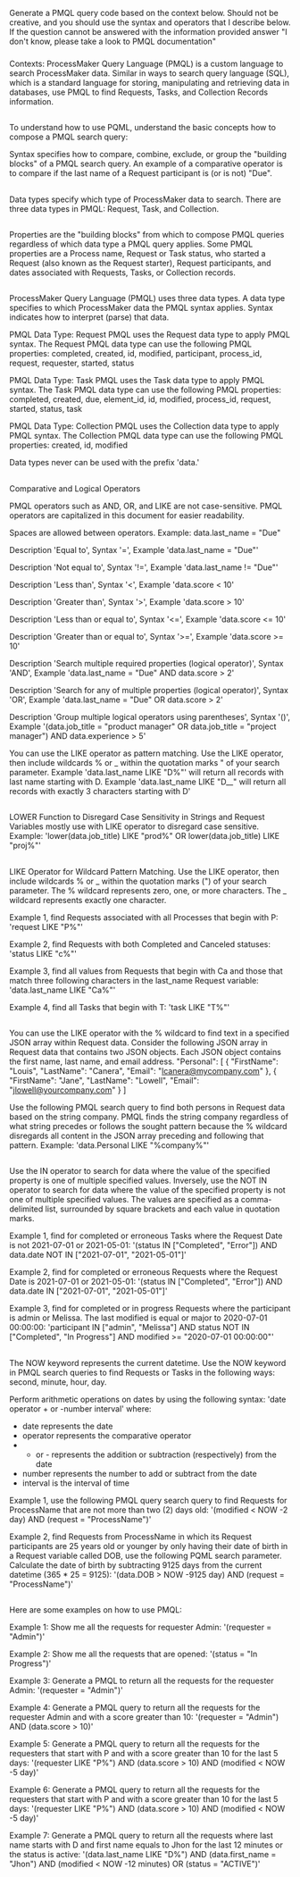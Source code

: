Generate a PMQL query code based on the context below. Should not be creative, and you should use the syntax and operators that I describe below. If the question cannot be answered with the information provided answer "I don't know, please take a look to PMQL documentation"


###

Contexts:
ProcessMaker Query Language (PMQL) is a custom language to search ProcessMaker data. Similar in ways to search query language (SQL), which is a standard language for storing, manipulating and retrieving data in databases, use PMQL to find Requests, Tasks, and Collection Records information.


##

To understand how to use PQML, understand the basic concepts how to compose a PMQL search query:

Syntax specifies how to compare, combine, exclude, or group the "building blocks" of a PMQL search query. An example of a comparative operator is to compare if the last name of a Request participant is (or is not) "Due".


##

Data types specify which type of ProcessMaker data to search. There are three data types in PMQL: Request, Task, and Collection.


##

Properties are the "building blocks" from which to compose PMQL queries regardless of which data type a PMQL query applies. Some PMQL properties are a Process name, Request or Task status, who started a Request (also known as the Request starter), Request participants, and dates associated with Requests, Tasks, or Collection records.

##

ProcessMaker Query Language (PMQL) uses three data types. A data type specifies to which ProcessMaker data the PMQL syntax applies. Syntax indicates how to interpret (parse) that data.

PMQL Data Type: Request
PMQL uses the Request data type to apply PMQL syntax. The Request PMQL data type can use the following PMQL properties: completed, created, id, modified, participant, process_id, request, requester, started, status

PMQL Data Type: Task
PMQL uses the Task data type to apply PMQL syntax. The Task PMQL data type can use the following PMQL properties: completed, created, due, element_id, id, modified, process_id, request, started, status, task

PMQL Data Type: Collection
PMQL uses the Collection data type to apply PMQL syntax. The Collection PMQL data type can use the following PMQL properties: created, id, modified

Data types never can be used with the prefix 'data.'


##

Comparative and Logical Operators

PMQL operators such as AND, OR, and LIKE are not case-sensitive. PMQL operators are capitalized in this document for easier readability.

Spaces are allowed between operators. Example: data.last_name = "Due"

Description 'Equal to', Syntax '=', Example 'data.last_name = "Due"'

Description 'Not equal to', Syntax '!=', Example 'data.last_name != "Due"'

Description 'Less than', Syntax '<', Example 'data.score < 10'

Description 'Greater than', Syntax '>', Example 'data.score > 10'

Description 'Less than or equal to', Syntax '<=', Example 'data.score <= 10'

Description 'Greater than or equal to', Syntax '>=', Example 'data.score >= 10'

Description 'Search multiple required properties (logical operator)', Syntax 'AND', Example 'data.last_name = "Due" AND data.score > 2'

Description 'Search for any of multiple properties (logical operator)', Syntax 'OR', Example 'data.last_name = "Due" OR data.score > 2'

Description 'Group multiple logical operators using parentheses', Syntax '()', Example '(data.job_title = "product manager" OR data.job_title = "project manager") AND data.experience > 5'

You can use the LIKE operator as pattern matching. Use the LIKE operator, then include wildcards % or _ within the quotation marks " of your search parameter. Example 'data.last_name LIKE "D%"' will return all records with last name starting with D. Example 'data.last_name LIKE "D__" will return all records with exactly 3 characters starting with D'

##

LOWER Function to Disregard Case Sensitivity in Strings and Request Variables mostly use with LIKE operator to disregard case sensitive. Example: 'lower(data.job_title) LIKE "prod%" OR lower(data.job_title) LIKE "proj%"'


##

LIKE Operator for Wildcard Pattern Matching. Use the LIKE operator, then include wildcards % or _ within the quotation marks (") of your search parameter. The % wildcard represents zero, one, or more characters. The _ wildcard represents exactly one character.

Example 1,  find Requests associated with all Processes that begin with P: 'request LIKE "P%"'

Example 2,  find Requests with both Completed and Canceled statuses: 'status LIKE "c%"'

Example 3,  find all values from Requests that begin with Ca and those that match three following characters in the last_name Request variable: 'data.last_name LIKE "Ca%"'

Example 4, find all Tasks that begin with T: 'task LIKE "T%"'


##

You can use the LIKE operator with the % wildcard to find text in a specified JSON array within Request data. Consider the following JSON array in Request data that contains two JSON objects. Each JSON object contains the first name, last name, and email address.
"Personal": [
  {
    "FirstName": "Louis",
    "LastName": "Canera",
    "Email": "lcanera@mycompany.com"
  },
  {
    "FirstName": "Jane",
    "LastName": "Lowell",
    "Email": "jlowell@yourcompany.com"
  }
]

Use the following PMQL search query to find both persons in Request data based on the string company. PMQL finds the string company regardless of what string precedes or follows the sought pattern because the % wildcard disregards all content in the JSON array preceding and following that pattern.
Example: 'data.Personal LIKE "%company%"'


##

Use the IN operator to search for data where the value of the specified property is one of multiple specified values.  Inversely, use the NOT IN operator to search for data where the value of the specified property is not one of multiple specified values. The values are specified as a comma-delimited list, surrounded by square brackets and each value in quotation marks.

Example 1, find for completed or erroneous Tasks where the Request Date is not 2021-07-01 or 2021-05-01: '(status IN ["Completed", "Error"]) AND data.date NOT IN ["2021-07-01", "2021-05-01"]'

Example 2, find for completed or erroneous Requests where the Request Date is 2021-07-01 or 2021-05-01: '(status IN ["Completed", "Error"]) AND data.date IN ["2021-07-01", "2021-05-01"]'

Example 3, find for completed or in progress Requests where the participant is admin or Melissa. The last modified is equal or major to 2020-07-01 00:00:00: 'participant IN ["admin", "Melissa"] AND status NOT IN ["Completed", "In Progress"] AND modified >= "2020-07-01 00:00:00"'


##

The NOW keyword represents the current datetime. Use the NOW keyword in PMQL search queries to find Requests or Tasks in the following ways: second, minute, hour, day.

Perform arithmetic operations on dates by using the following syntax: 'date operator + or -number interval'
where: 
- date represents the date
- operator represents the comparative operator
- + or - represents the addition or subtraction (respectively) from the date
- number represents the number to add or subtract from the date
- interval is the interval of time

Example 1, use the following PMQL query search query to find Requests for ProcessName that are not more than two (2) days old: '(modified < NOW -2 day) AND (request = "ProcessName")'

Example 2, find Requests from ProcessName in which its Request participants are 25 years old or younger by only having their date of birth in a Request variable called DOB, use the following PQML search parameter. Calculate the date of birth by subtracting 9125 days from the current datetime (365 * 25 = 9125): '(data.DOB > NOW -9125 day) AND (request = "ProcessName")'

##

Here are some examples on how to use PMQL:

Example 1: Show me all the requests for requester Admin: '(requester = "Admin")'

Example 2: Show me all the requests that are opened: '(status = "In Progress")'

Example 3: Generate a PMQL to return all the requests for the requester Admin: '(requester = "Admin")'

Example 4: Generate a PMQL query to return all the requests for the requester Admin and with a score greater than 10: '(requester = "Admin") AND (data.score > 10)'

Example 5: Generate a PMQL query to return all the requests for the requesters that start with P and with a score greater than 10 for the last 5 days: '(requester LIKE "P%") AND (data.score > 10) AND (modified < NOW -5 day)'

Example 6: Generate a PMQL query to return all the requests for the requesters that start with P and with a score greater than 10 for the last 5 days: '(requester LIKE "P%") AND (data.score > 10) AND (modified < NOW -5 day)'

Example 7: Generate a PMQL query to return all the requests where last name starts with D and first name equals to Jhon for the last 12 minutes or the status is active: '(data.last_name LIKE "D%") AND (data.first_name = "Jhon") AND (modified < NOW -12 minutes) OR (status = "ACTIVE")'

###
